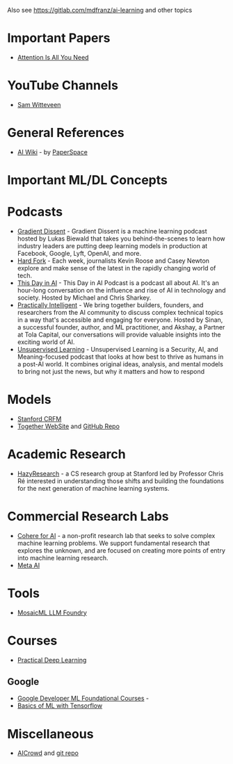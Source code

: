 Also see https://gitlab.com/mdfranz/ai-learning and other topics

# Important Papers
- [Attention Is All You Need](https://arxiv.org/abs/1706.03762) 

# YouTube Channels
- [Sam Witteveen](https://www.youtube.com/watch?v=9ISVjh8mdlA)

# General References
- [AI Wiki](https://machine-learning.paperspace.com/) - by [PaperSpace](https://paperspace.com)

# Important ML/DL Concepts


# Podcasts
- [Gradient Dissent](https://podcasts.apple.com/us/podcast/gradient-dissent-exploring-machine-learning-ai-deep/id1504567418) - Gradient Dissent is a machine learning podcast hosted by Lukas Biewald that takes you behind-the-scenes to learn how industry leaders are putting deep learning models in production at Facebook, Google, Lyft, OpenAI, and more.
- [Hard Fork](https://podcasts.apple.com/us/podcast/hard-fork/id1528594034) - Each week, journalists Kevin Roose and Casey Newton explore and make sense of the latest in the rapidly changing world of tech.
- [This Day in AI](https://podcasts.apple.com/us/podcast/this-day-in-ai-podcast/id1671087656) - This Day in AI Podcast is a podcast all about AI. It's an hour-long conversation on the influence and rise of AI in technology and society. Hosted by Michael and Chris Sharkey.
- [Practically Intelligent](https://podcasts.apple.com/us/podcast/practically-intelligent/id1678774315) - We bring together builders, founders, and researchers from the AI community to discuss complex technical topics in a way that's accessible and engaging for everyone. Hosted by Sinan, a successful founder, author, and ML practitioner, and Akshay, a Partner at Tola Capital, our conversations will provide valuable insights into the exciting world of AI.
- [Unsupervised Learning](https://podcasts.apple.com/us/podcast/unsupervised-learning/id1099711235) - Unsupervised Learning is a Security, AI, and Meaning-focused podcast that looks at how best to thrive as humans in a post-AI world. It combines original ideas, analysis, and mental models to bring not just the news, but why it matters and how to respond

# Models 
- [Stanford CRFM](https://crfm.stanford.edu/helm/latest/?models=1)
- [Together WebSite](https://www.together.xyz/) and [GitHub Repo](https://github.com/togethercomputer)

# Academic Research
- [HazyResearch](https://hazyresearch.stanford.edu/) - a CS research group at Stanford led by Professor Chris Ré interested in understanding those shifts and building the foundations for the next generation of machine learning systems. 

# Commercial Research Labs
- [Cohere for AI](https://cohere.for.ai/) - a non-profit research lab that seeks to solve complex machine learning problems. We support fundamental research that explores the unknown, and are focused on creating more points of entry into machine learning research.
- [Meta AI](https://ai.facebook.com/)

# Tools
- [MosaicML LLM Foundry](https://github.com/mosaicml/llm-foundry)

# Courses
- [Practical Deep Learning](https://course.fast.ai/)

## Google
- [Google Developer ML Foundational Courses](https://developers.google.com/machine-learning/foundational-courses) - 
- [Basics of ML with Tensorflow](https://www.tensorflow.org/resources/learn-ml/basics-of-machine-learning) 

# Miscellaneous
- [AICrowd](https://www.aicrowd.com/) and [git repo](https://gitlab.aicrowd.com/aicrowd)
